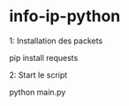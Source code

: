 # info-ip-python

1: Installation des packets

  pip install requests


2: Start le script

  python main.py
